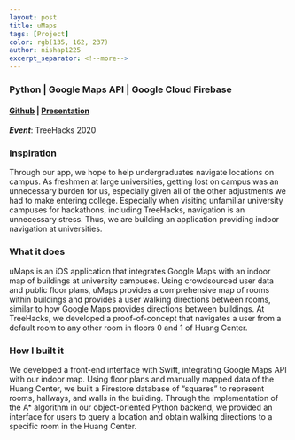 ```yaml
---
layout: post
title: uMaps
tags: [Project]
color: rgb(135, 162, 237)
author: nishap1225
excerpt_separator: <!--more-->
---
```

### Python | Google Maps API | Google Cloud Firebase
<!--more-->
#### [Github](https://github.com/LarynQi/uMaps) | [Presentation](https://docs.google.com/presentation/d/1tflQlX6MMnmq-p33K03Hd-aCL4Ep1AIxnSn6Twquxcs/edit#slide=id.g7c9fee2f88_0_148)

***Event***: TreeHacks 2020

### Inspiration
Through our app, we hope to help undergraduates navigate locations on campus. As freshmen at large universities, getting lost on campus was an unnecessary burden for us, especially given all of the other adjustments we had to make entering college. Especially when visiting unfamiliar university campuses for hackathons, including TreeHacks, navigation is an unnecessary stress. Thus, we are building an application providing indoor navigation at universities.

### What it does
uMaps is an iOS application that integrates Google Maps with an indoor map of buildings at university campuses. Using crowdsourced user data and public floor plans, uMaps provides a comprehensive map of rooms within buildings and provides a user walking directions between rooms, similar to how Google Maps provides directions between buildings. At TreeHacks, we developed a proof-of-concept that navigates a user from a default room to any other room in floors 0 and 1 of Huang Center.

### How I built it
We developed a front-end interface with Swift, integrating Google Maps API with our indoor map. Using floor plans and manually mapped data of the Huang Center, we built a Firestore database of “squares” to represent rooms, hallways, and walls in the building. Through the implementation of the A* algorithm in our object-oriented Python backend, we provided an interface for users to query a location and obtain walking directions to a specific room in the Huang Center.
